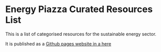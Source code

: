 # Energy Piazza Curated Resources List

This is a list of categorised resources for the sustainable energy sector.

It is published as a [Github pages website in a here](https://piazza.energy/curated-resource-list/)
